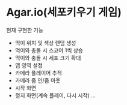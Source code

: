 # Agar.io(세포키우기 게임)

현재 구현한 기능
- 먹이 위치 및 색상 랜덤 생성
- 먹이와 충돌 시 스코어 1씩 상승
- 먹이와 충돌 시 세포 크기 확대
- 맵 영역 설정
- 카메라 플레이어 추적
- 카메라 줌 인/줌 아웃
- 시작 화면
- 정지 화면(계속 플레이, 다시 시작)
...
